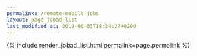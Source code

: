 ```yaml
---
permalink: /remote-mobile-jobs
layout: page-jobad-list
last_modified_at: 2019-06-03T18:34:27+0200
---
```

{% include render_jobad_list.html permalink=page.permalink %}
